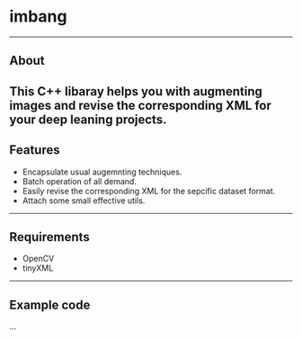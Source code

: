 # imbang
---
## About
This C++ libaray helps you with augmenting images and revise the corresponding XML for your deep leaning projects.
---
## Features
* Encapsulate usual augemnting techniques.
* Batch operation of all demand.
* Easily revise the corresponding XML for the sepcific dataset format.
* Attach some small effective utils.
---
## Requirements
* OpenCV
* tinyXML
---
## Example code
...




